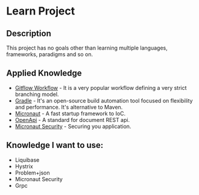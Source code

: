 # Learn Project

## Description

This project has no goals other than learning multiple languages, frameworks, paradigms and so on.

## Applied Knowledge

- [Gitflow Workflow](https://www.atlassian.com/git/tutorials/comparing-workflows/gitflow-workflow) - It is a very popular workflow defining a very strict branching model.
- [Gradle](https://gradle.org/) - It's an open-source build automation tool focused on flexibility and performance. It's alternative to Maven.
- [Micronaut](https://docs.micronaut.io/latest/guide/) - A fast startup framework to IoC.
- [OpenApi](https://micronaut-projects.github.io/micronaut-openapi/latest/guide/index.html) - A standard for document REST api. 
- [Micronaut Security](https://dzone.com/articles/micronaut-tutorial-security) - Securing you application.
## Knowledge I want to use:

- Liquibase
- Hystrix
- Problem+json
- Micronaut Security
- Grpc
